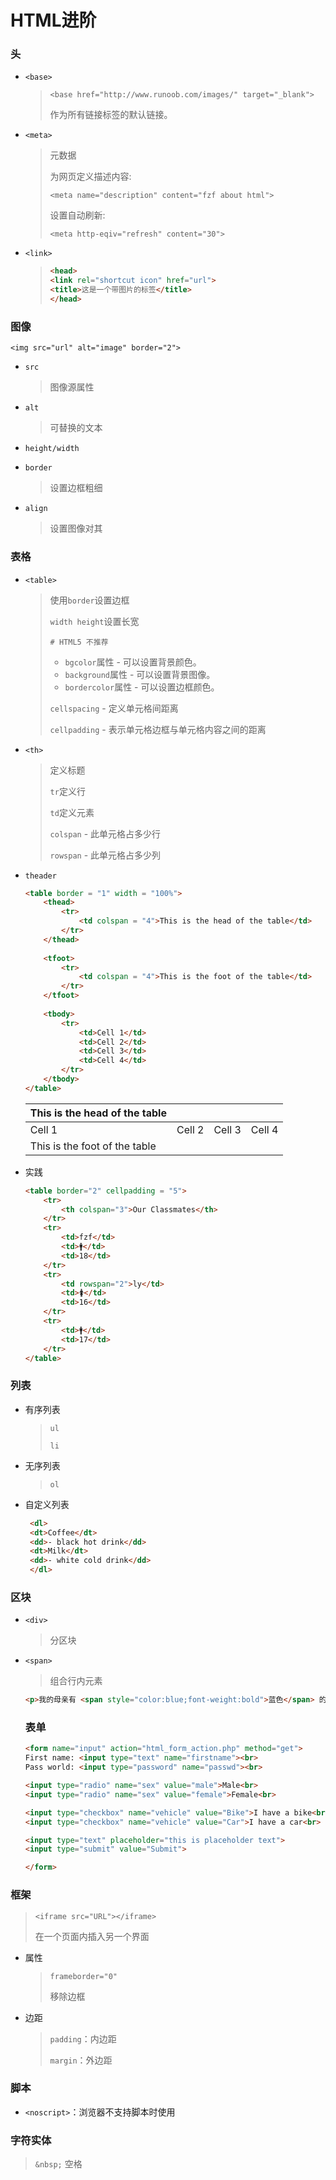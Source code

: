 <!-- 
title: 02-HTML进阶
sort: 
--> 
# HTML进阶

### 头

- `<base>`

  > `<base href="http://www.runoob.com/images/" target="_blank">`
  >
  > 作为所有链接标签的默认链接。

- `<meta>`

  > 元数据
  >
  > 为网页定义描述内容:
  >
  > `<meta name="description" content="fzf about html">`
  >
  > 设置自动刷新:
  >
  > `<meta http-eqiv="refresh" content="30"> `

- `<link>`

  > ```html
  > <head>
  > <link rel="shortcut icon" href="url">
  > <title>这是一个带图片的标签</title>
  > </head>
  > ```

### 图像

`<img src="url" alt="image" border="2">`

- `src`

  > 图像源属性

- `alt`

  > 可替换的文本

- `height/width`

- `border`

  > 设置边框粗细

- `align`

  > 设置图像对其

### 表格

- `<table>`

  > 使用`border`设置边框
  >
  > `width height`设置长宽
  >
  > `# HTML5 不推荐`
  >
  > - `bgcolor`属性 - 可以设置背景颜色。
  > - `background`属性 - 可以设置背景图像。
  > - `bordercolor`属性 - 可以设置边框颜色。
  >
  > `cellspacing` - 定义单元格间距离
  >
  > `cellpadding` - 表示单元格边框与单元格内容之间的距离

- `<th>`

  > 定义标题
  >
  > `tr`定义行
  >
  > `td`定义元素
  >
  > `colspan` - 此单元格占多少行
  >
  > `rowspan` - 此单元格占多少列

- `theader`

  ```html
  <table border = "1" width = "100%">
      <thead>
          <tr>
              <td colspan = "4">This is the head of the table</td>
          </tr>
      </thead>
           
      <tfoot>
          <tr>
              <td colspan = "4">This is the foot of the table</td>
          </tr>
      </tfoot>
           
      <tbody>
          <tr>
              <td>Cell 1</td>
              <td>Cell 2</td>
              <td>Cell 3</td>
              <td>Cell 4</td>
          </tr>
      </tbody>         
  </table>
  ```

  | This is the head of the table |        |        |        |
  | ----------------------------- | ------ | ------ | ------ |
  | Cell 1                        | Cell 2 | Cell 3 | Cell 4 |
  | This is the foot of the table |        |        |        |

- 实践

  ```html
  <table border="2" cellpadding = "5">
      <tr>
          <th colspan="3">Our Classmates</th>
      </tr>
      <tr>
          <td>fzf</td>
          <td>🚹</td>
          <td>18</td>
      </tr>
      <tr>
          <td rowspan="2">ly</td>
          <td>🚺</td>
          <td>16</td>
      </tr>
      <tr>
          <td>🚹</td>
          <td>17</td>
      </tr>
  </table>
  ```

### 列表

- 有序列表

  > `ul`
  >
  > `li`

- 无序列表

  > `ol`

- 自定义列表

  ```html
   <dl>
   <dt>Coffee</dt>
   <dd>- black hot drink</dd>
   <dt>Milk</dt>
   <dd>- white cold drink</dd>
   </dl> 
  ```

### 区块

- `<div>`

  > 分区块

- `<span>`

  > 组合行内元素

  ```html
  <p>我的母亲有 <span style="color:blue;font-weight:bold">蓝色</span> 的眼睛，我得父亲有 <span style="color:darkolivegreen;font-weight:bold">碧绿色</span> 的眼睛。</p>
  
  ```

  ### 表单

  ```html
  <form name="input" action="html_form_action.php" method="get">
  First name: <input type="text" name="firstname"><br>
  Pass world: <input type="password" name="passwd"><br>
  
  <input type="radio" name="sex" value="male">Male<br>
  <input type="radio" name="sex" value="female">Female<br>
  
  <input type="checkbox" name="vehicle" value="Bike">I have a bike<br>
  <input type="checkbox" name="vehicle" value="Car">I have a car<br> 
  
  <input type="text" placeholder="this is placeholder text">
  <input type="submit" value="Submit">
  
  </form>
  
  ```

### 框架

> `<iframe src="URL"></iframe>`
>
> 在一个页面内插入另一个界面

- 属性

  > `frameborder="0"`
  >
  > 移除边框

- 边距

  > `padding`：内边距
  >
  > `margin`：外边距

### 脚本

- `<noscript>`：浏览器不支持脚本时使用

### 字符实体

> `&nbsp;` 空格



